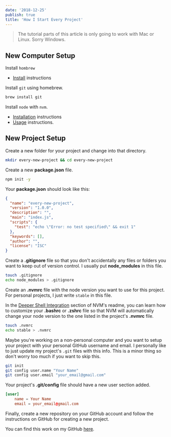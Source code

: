 ```yaml
---
date: '2018-12-25'
publish: true
title: 'How I Start Every Project'
---
```


> The tutorial parts of this article is only going to work with Mac or Linux. Sorry Windows.

## New Computer Setup

Install `hombrew`

- [Install](https://brew.sh/) instructions

Install `git` using homebrew.

```bash
brew install git
```

Install `node` with `nvm`.

- [Installation](https://github.com/creationix/nvm#installation) instructions
- [Usage](https://github.com/creationix/nvm#usage) instructions.

## New Project Setup

Create a new folder for your project and change into that directory.

```bash
mkdir every-new-project && cd every-new-project
```

Create a new **package.json** file.

```bash
npm init -y
```

Your **package.json** should look like this:

```json
{
  "name": "every-new-project",
  "version": "1.0.0",
  "description": "",
  "main": "index.js",
  "scripts": {
    "test": "echo \"Error: no test specified\" && exit 1"
  },
  "keywords": [],
  "author": "",
  "license": "ISC"
}
```

Create a **.gitignore** file so that you don't accidentally any files or folders you want to keep out of version control. I usually put **node_modules** in this file.

```bash
touch .gitignore
echo node_modules > .gitignore
```

Create an **.nvmrc** file with the node version you want to use for this project. For personal projects, I just write `stable` in this file.

In the [Deeper Shell Integration](https://github.com/creationix/nvm#deeper-shell-integration) section of NVM's readme, you can learn how to customize your **.bashrc** or **.zshrc** file so that NVM will automatically change your node version to the one listed in the project's **.nvmrc** file.

```bash
touch .nvmrc
echo stable > .nvmrc
```

Maybe you're working on a non-personal computer and you want to setup your project with your personal GitHub username and email. I personally like to just update my project's `.git` files with this info. This is a minor thing so don't worry too much if you want to skip this.

```bash
git init
git config user.name "Your Name"
git config user.email "your_email@gmail.com"
```

Your project's **.git/config** file should have a new user section added.

```conf
[user]
	name = Your Name
	email = your_email@gmail.com
```

Finally, create a new repository on your GitHub account and follow the instructions on GitHub for creating a new project.

You can find this work on my GitHub [here](https://github.com/hellobrian/every-new-project).
